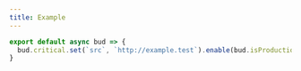 ```yaml
---
title: Example
---
```


```typescript title="bud.config.mjs"
export default async bud => {
  bud.critical.set(`src`, `http://example.test`).enable(bud.isProduction)
}
```
